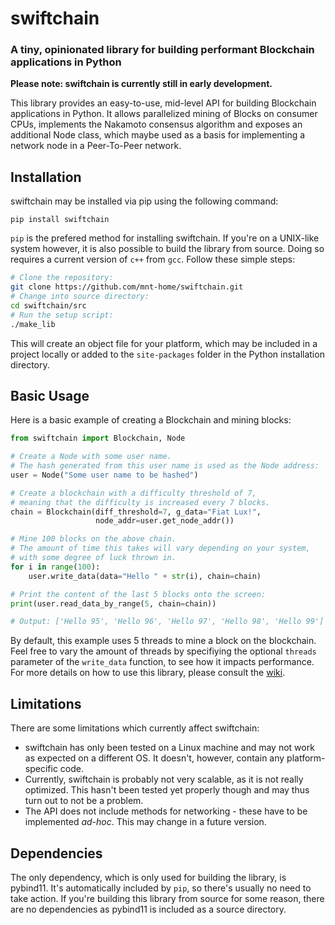 # swiftchain
### A tiny, opinionated library for building performant Blockchain applications in Python

**Please note: swiftchain is currently still in early development.**

This library provides an easy-to-use, mid-level API for building Blockchain applications in Python. It allows parallelized mining of Blocks on consumer CPUs, implements the Nakamoto consensus algorithm and exposes an additional Node class, which maybe used as a basis for implementing a network node in a Peer-To-Peer network.

## Installation

swiftchain may be installed via pip using the following command:
```
pip install swiftchain
```
```pip``` is the prefered method for installing swiftchain. If you're on a UNIX-like system however, it is also possible to build the library from source. Doing so requires a current version of ```c++``` from ```gcc```. Follow these simple steps:

```bash
# Clone the repository:
git clone https://github.com/mnt-home/swiftchain.git
# Change into source directory:
cd swiftchain/src
# Run the setup script:
./make_lib
```

This will create an object file for your platform, which may be included in a project locally or added to the ```site-packages``` folder in the Python installation directory.

## Basic Usage

Here is a basic example of creating a Blockchain and mining blocks:

```python
from swiftchain import Blockchain, Node

# Create a Node with some user name.
# The hash generated from this user name is used as the Node address:
user = Node("Some user name to be hashed")

# Create a blockchain with a difficulty threshold of 7,
# meaning that the difficulty is increased every 7 blocks.
chain = Blockchain(diff_threshold=7, g_data="Fiat Lux!",
                   node_addr=user.get_node_addr())

# Mine 100 blocks on the above chain.
# The amount of time this takes will vary depending on your system,
# with some degree of luck thrown in.
for i in range(100):
    user.write_data(data="Hello " + str(i), chain=chain)

# Print the content of the last 5 blocks onto the screen:
print(user.read_data_by_range(5, chain=chain))

# Output: ['Hello 95', 'Hello 96', 'Hello 97', 'Hello 98', 'Hello 99']

```
By default, this example uses 5 threads to mine a block on the blockchain. Feel free to vary the amount of threads by specifiying the optional ```threads``` parameter of the ```write_data``` function, to see how it impacts performance.
For more details on how to use this library, please consult the [wiki](https://github.com/mnt-home/swiftchain/wiki).

## Limitations

There are some limitations which currently affect swiftchain:

* swiftchain has only been tested on a Linux machine and may not work as expected on a different OS. It doesn't, however, contain any platform-specific code.
* Currently, swiftchain is probably not very scalable, as it is not really optimized. This hasn't been tested yet properly though and may thus turn out to not be a problem.
* The API does not include methods for networking - these have to be implemented *ad-hoc*. This may change in a future version.

## Dependencies

The only dependency, which is only used for building the library, is pybind11. It's automatically included by ```pip```, so there's usually no need to take action. If you're building this library from source for some reason, there are no dependencies as pybind11 is included as a source directory. 

